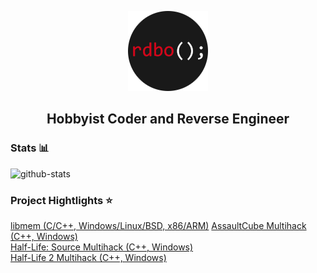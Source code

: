 <p align="center">
  <a href="https://rdbo.github.io"><img src="https://github.com/rdbo/rdbo/blob/master/rdbo.png"/></a>
</p>

<h2 align="center">Hobbyist Coder and Reverse Engineer</h2>  
  
### Stats 📊

![github-stats](https://github-readme-stats.vercel.app/api?username=rdbo&theme=tokyonight)

### Project Hightlights ⭐

<a href="https://github.com/rdbo/libmem">libmem (C/C++, Windows/Linux/BSD, x86/ARM)</a>
<a href="https://github.com/rdbo/AssaultCube-Multihack">AssaultCube Multihack (C++, Windows)</a>  
<a href="https://github.com/rdbo/Half-Life-Source-Multihack">Half-Life: Source Multihack (C++, Windows)</a>  
<a href="https://github.com/rdbo/Half-Life-2-Multihack">Half-Life 2 Multihack (C++, Windows)</a>  
